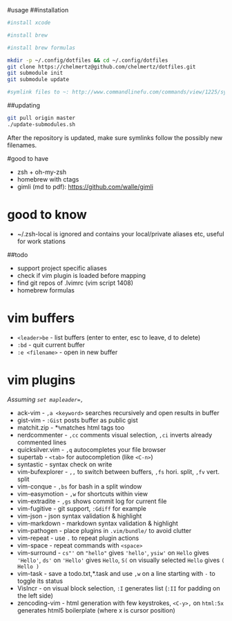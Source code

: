 #usage
##installation
```bash
#install xcode

#install brew

#install brew formulas

mkdir -p ~/.config/dotfiles && cd ~/.config/dotfiles
git clone https://chelmertz@github.com/chelmertz/dotfiles.git
git submodule init
git submodule update

#symlink files to ~: http://www.commandlinefu.com/commands/view/1225/symlink-all-files-from-a-base-directory-to-a-target-directory
```

##updating
```bash
git pull origin master
./update-submodules.sh
```

After the repository is updated, make sure symlinks follow the possibly new filenames.

#good to have
 - zsh + oh-my-zsh
 - homebrew with ctags
 - gimli (md to pdf): https://github.com/walle/gimli

# good to know
 - ~/.zsh-local is ignored and contains your local/private aliases etc, useful for work stations

##todo
 - support project specific aliases
 - check if vim plugin is loaded before mapping
 - find git repos of .lvimrc (vim script 1408)
 - homebrew formulas

# vim buffers
- `<leader>be` - list buffers (enter to enter, esc to leave, d to delete)
- `:bd` - quit current buffer
- `:e <filename>` - open <filename> in new buffer

# vim plugins

*Assuming `set mapleader=,`*

- ack-vim - `,a <keyword>` searches recursively and open results in buffer
- gist-vim - `:Gist` posts buffer as public gist
- matchit.zip - *`%`matches html tags too
- nerdcommenter - `,cc` comments visual selection, `,ci` inverts already commented lines
- quicksilver.vim - `,q` autocompletes your file browser
- supertab - `<tab>` for autocompletion (like `<C-n>`)
- syntastic - syntax check on write
- vim-bufexplorer - `,,` to switch between buffers, `,fs` hori. split, `,fv` vert. split
- vim-conque - `,bs` for bash in a split window
- vim-easymotion - `,w` for shortcuts within view
- vim-extradite - `,gs` shows commit log for current file
- vim-fugitive - git support, `:Gdiff` for example
- vim-json - json syntax validation & highlight
- vim-markdown - markdown syntax validation & highlight
- vim-pathogen - place plugins in `.vim/bundle/` to avoid clutter
- vim-repeat - use `.` to repeat plugin actions
- vim-space - repeat commands with `<space>`
- vim-surround - `cs"'` on `"hello"` gives `'hello'`, `ysiw'` on `Hello` gives `'Hello'`, `ds'` on `'Hello'` gives `Hello`, `S(` on visually selected `Hello` gives `( Hello )`
- vim-task - save a todo.txt,*.task and use `,w` on a line starting with `-` to toggle its status
- VisIncr - on visual block selection, `:I` generates list (`:II` for padding on the left side)
- zencoding-vim - html generation with few keystrokes, `<C-y>,` on `html:5x` generates html5 boilerplate (where x is cursor position)
